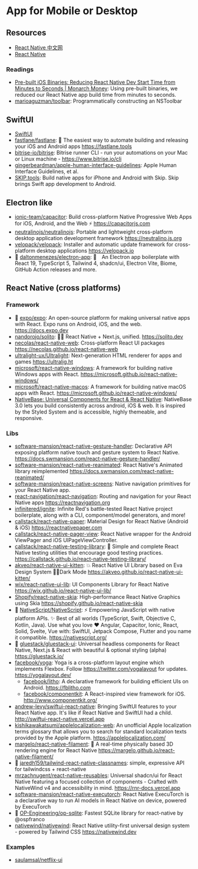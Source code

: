 # App for Mobile or Desktop

## Resources

- [React Native 中文网](https://reactnative.cn/)
- [React Native](https://reactnative.dev/)

### Readings

- [Pre-built iOS Binaries: Reducing React Native Dev Start Time from Minutes to Seconds | Monarch Money](https://www.monarchmoney.com/blog/pre-built-ios-binaries-reducing-react-native-dev-start-time-from-minutes-to): Using pre-built binaries, we reduced our React Native app build time from minutes to seconds.
- [marioaguzman/toolbar](https://github.com/marioaguzman/toolbar): Programmatically constructing an NSToolbar

## SwiftUI

- [SwiftUI](https://developer.apple.com/xcode/swiftui/)
- [fastlane/fastlane](https://github.com/fastlane/fastlane): 🚀 The easiest way to automate building and releasing your iOS and Android apps <https://fastlane.tools>
- [bitrise-io/bitrise](https://github.com/bitrise-io/bitrise): Bitrise runner CLI - run your automations on your Mac or Linux machine - <https://www.bitrise.io/cli>
- [gingerbeardman/apple-human-interface-guidelines](https://github.com/gingerbeardman/apple-human-interface-guidelines): Apple Human Interface Guidelines, et al.
- [SKIP.tools](https://skip.tools/): Build native apps for iPhone and Android with Skip. Skip brings Swift app development to Android.

## Electron like

- [ionic-team/capacitor](https://github.com/ionic-team/capacitor): Build cross-platform Native Progressive Web Apps for iOS, Android, and the Web ⚡️ <https://capacitorjs.com>
- [neutralinojs/neutralinojs](https://github.com/neutralinojs/neutralinojs): Portable and lightweight cross-platform desktop application development framework <https://neutralino.js.org>
- [velopack/velopack](https://github.com/velopack/velopack): Installer and automatic update framework for cross-platform desktop applications <https://velopack.io>
- 🌟 [daltonmenezes/electron-app](https://github.com/daltonmenezes/electron-app): 💅 An Electron app boilerplate with React 19, TypeScript 5, Tailwind 4, shadcn/ui, Electron Vite, Biome, GitHub Action releases and more.

## React Native (cross platforms)

### Framework

- 🌟 [expo/expo](https://github.com/expo/expo): An open-source platform for making universal native apps with React. Expo runs on Android, iOS, and the web. <https://docs.expo.dev>
- [nandorojo/solito](https://github.com/nandorojo/solito): 🧍‍♂️ React Native + Next.js, unified. <https://solito.dev>
- [necolas/react-native-web](https://github.com/necolas/react-native-web): Cross-platform React UI packages <https://necolas.github.io/react-native-web>
- [ultralight-ux/Ultralight](https://github.com/ultralight-ux/Ultralight): Next-generation HTML renderer for apps and games <https://ultralig.ht>
- [microsoft/react-native-windows](https://github.com/microsoft/react-native-windows): A framework for building native Windows apps with React. <https://microsoft.github.io/react-native-windows/>
- [microsoft/react-native-macos](https://github.com/microsoft/react-native-macos): A framework for building native macOS apps with React. <https://microsoft.github.io/react-native-windows/>
- [NativeBase: Universal Components for React & React Native](https://nativebase.io/): NativeBase 3.0 lets you build consistently across android, iOS & web. It is inspired by the Styled System and is accessible, highly themeable, and responsive.

### Libs

- [software-mansion/react-native-gesture-handler](https://github.com/software-mansion/react-native-gesture-handler): Declarative API exposing platform native touch and gesture system to React Native. <https://docs.swmansion.com/react-native-gesture-handler/>
- [software-mansion/react-native-reanimated](https://github.com/software-mansion/react-native-reanimated): React Native's Animated library reimplemented <https://docs.swmansion.com/react-native-reanimated/>
- [software-mansion/react-native-screens](https://github.com/software-mansion/react-native-screens): Native navigation primitives for your React Native app.
- [react-navigation/react-navigation](https://github.com/react-navigation/react-navigation): Routing and navigation for your React Native apps <https://reactnavigation.org>
- [infinitered/ignite](https://github.com/infinitered/ignite): Infinite Red's battle-tested React Native project boilerplate, along with a CLI, component/model generators, and more!
- [callstack/react-native-paper](https://github.com/callstack/react-native-paper): Material Design for React Native (Android & iOS) <https://reactnativepaper.com>
- [callstack/react-native-pager-view](https://github.com/callstack/react-native-pager-view): React Native wrapper for the Android ViewPager and iOS UIPageViewController.
- [callstack/react-native-testing-library](https://github.com/callstack/react-native-testing-library): 🦉 Simple and complete React Native testing utilities that encourage good testing practices. <https://callstack.github.io/react-native-testing-library/>
- [akveo/react-native-ui-kitten](https://github.com/akveo/react-native-ui-kitten): 💥 React Native UI Library based on Eva Design System 🌚✨Dark Mode <https://akveo.github.io/react-native-ui-kitten/>
- [wix/react-native-ui-lib](https://github.com/wix/react-native-ui-lib): UI Components Library for React Native <https://wix.github.io/react-native-ui-lib/>
- [Shopify/react-native-skia](https://github.com/Shopify/react-native-skia): High-performance React Native Graphics using Skia <https://shopify.github.io/react-native-skia>
- 🌟 [NativeScript/NativeScript](https://github.com/NativeScript/NativeScript): ⚡ Empowering JavaScript with native platform APIs. ✨ Best of all worlds (TypeScript, Swift, Objective C, Kotlin, Java). Use what you love ❤️ Angular, Capacitor, Ionic, React, Solid, Svelte, Vue with: SwiftUI, Jetpack Compose, Flutter and you name it compatible. <https://nativescript.org/>
- 🌟 [gluestack/gluestack-ui](https://github.com/gluestack/gluestack-ui): Universal headless components for React Native, Next.js & React with beautiful & optional styling (alpha) <https://gluestack.io/>
- [facebook/yoga](https://github.com/facebook/yoga): Yoga is a cross-platform layout engine which implements Flexbox. Follow https://twitter.com/yogalayout for updates. <https://yogalayout.dev/>
  - [facebook/litho](https://github.com/facebook/litho): A declarative framework for building efficient UIs on Android. <https://fblitho.com>
  - [facebook/componentkit](https://github.com/facebook/componentkit): A React-inspired view framework for iOS. <http://www.componentkit.org/>
- [andrew-levy/swiftui-react-native](https://github.com/andrew-levy/swiftui-react-native): Bringing SwiftUI features to your React Native app. It's like if React Native and SwiftUI had a child. <http://swiftui-react-native.vercel.app>
- [kishikawakatsumi/applelocalization-web](https://github.com/kishikawakatsumi/applelocalization-web): An unofficial Apple localization terms glossary that allows you to search for standard localization texts provided by the Apple platform. <https://applelocalization.com/>
- [margelo/react-native-filament](https://github.com/margelo/react-native-filament): 🐧 A real-time physically based 3D rendering engine for React Native <https://margelo.github.io/react-native-filament/>
- 🌟 [jaredh159/tailwind-react-native-classnames](https://github.com/jaredh159/tailwind-react-native-classnames): simple, expressive API for tailwindcss + react-native
- [mrzachnugent/react-native-reusables](https://github.com/mrzachnugent/react-native-reusables): Universal shadcn/ui for React Native featuring a focused collection of components - Crafted with NativeWind v4 and accessibility in mind. <https://rnr-docs.vercel.app>
- [software-mansion/react-native-executorch](https://github.com/software-mansion/react-native-executorch): React Native ExecuTorch is a declarative way to run AI models in React Native on device, powered by ExecuTorch
- 🌟 [OP-Engineering/op-sqlite](https://github.com/OP-Engineering/op-sqlite): Fastest SQLite library for react-native by @ospfranco
- [nativewind/nativewind](https://github.com/nativewind/nativewind): React Native utility-first universal design system - powered by Tailwind CSS <https://nativewind.dev>

### Examples

- [saulamsal/netflix-ui](https://github.com/saulamsal/netflix-ui)
